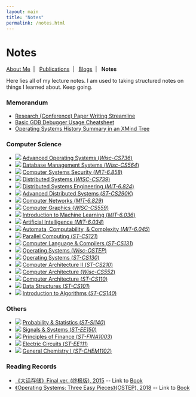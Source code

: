 ```yaml
---
layout: main
title: "Notes"
permalink: /notes.html
---
```


# Notes

<p class="navigation-bar">
  <a href="/index.html">About Me</a>&nbsp;&nbsp;|&nbsp;&nbsp;
  <a href="/publications.html">Publications</a>&nbsp;&nbsp;|&nbsp;&nbsp;
  <a href="/blogs.html">Blogs</a>&nbsp;&nbsp;|&nbsp;&nbsp;
  <b>Notes</b>
</p>

Here lies all of my lecture notes. I am used to taking structured notes on things I learned about. Keep going.

### Memorandum

- [Research (Conference) Paper Writing Streamline](/assets/file/paper-writing.pdf)
- [Basic GDB Debugger Usage Cheatsheet](/assets/file/gdb-usage.pdf)
- [Operating Systems History Summary in an XMind Tree](https://www.xmind.net/m/2cpqNJ/)

### Computer Science

- <img class="note-icon" src="/assets/note-icon/advanced-operating-systems-show.png" /> [Advanced Operating Systems (*Wisc-CS736*)](/assets/file/advanced-operating-systems.pdf)
- <img class="note-icon" src="/assets/note-icon/database-management-show.png" /> [Database Management Systems (*Wisc-CS564*)](/assets/file/database-management.pdf)
- <img class="note-icon" src="/assets/note-icon/security-show.png" /> [Computer Systems Security (*MIT-6.858*)](/assets/file/security.pdf)
- <img class="note-icon" src="/assets/note-icon/distributed-engineering-show.png" /> [Distributed Systems (*WISC-CS739*)](/assets/file/distributed-systems-wisc.pdf)
- <img class="note-icon" src="/assets/note-icon/distributed-engineering-show.png" /> [Distributed Systems Engineering (*MIT-6.824*)](/assets/file/distributed-engineering.pdf)
- <img class="note-icon" src="/assets/note-icon/distributed-systems-show.png" /> [Advanced Distributed Systems (*ST-CS290K*)](/assets/file/distributed-systems.pdf)
- <img class="note-icon" src="/assets/note-icon/computer-networks-show.png" /> [Computer Networks (*MIT-6.829*)](/assets/file/computer-networks.pdf)
- <img class="note-icon" src="/assets/note-icon/computer-graphics-show.png" /> [Computer Graphics (*WISC-CS559*)](/assets/file/computer-graphics.pdf)
- <img class="note-icon" src="/assets/note-icon/machine-learning-show.png" /> [Introduction to Machine Learning (*MIT-6.036*)](/assets/file/machine-learning.pdf)
- <img class="note-icon" src="/assets/note-icon/artificial-intelligence-show.png" /> [Artificial Intelligence (*MIT-6.034*)](/assets/file/artificial-intelligence.pdf)
- <img class="note-icon" src="/assets/note-icon/theory-computation-show.png" /> [Automata, Computability, & Complexity (*MIT-6.045*)](/assets/file/theory-computation.pdf)
- <img class="note-icon" src="/assets/note-icon/parallel-computing-show.png" /> [Parallel Computing (*ST-CS121*)](/assets/file/parallel-computing.pdf)
- <img class="note-icon" src="/assets/note-icon/compilers-show.png" /> [Computer Language & Compilers (*ST-CS131*)](/assets/file/compilers.pdf)
- <img class="note-icon" src="/assets/note-icon/operating-systems-show.png" /> [Operating Systems (*Wisc-OSTEP*)](/assets/file/operating-systems-ostep.pdf)
- <img class="note-icon" src="/assets/note-icon/operating-systems-show.png" /> [Operating Systems (*ST-CS130*)](/assets/file/operating-systems.pdf)
- <img class="note-icon" src="/assets/note-icon/computer-architecture-2-show.png" /> [Computer Architecture II (*ST-CS210*)](/assets/file/computer-architecture-2.pdf)
- <img class="note-icon" src="/assets/note-icon/computer-architecture-show.png" /> [Computer Architecture (*Wisc-CS552*)](/assets/file/computer-architecture-wisc.pdf)
- <img class="note-icon" src="/assets/note-icon/computer-architecture-show.png" /> [Computer Architecture (*ST-CS110*)](/assets/file/computer-architecture.pdf)
- <img class="note-icon" src="/assets/note-icon/data-structures-show.png" /> [Data Structures (*ST-CS101*)](/assets/file/data-structures.pdf)
- <img class="note-icon" src="/assets/note-icon/algorithms-show.png" /> [Introduction to Algorithms (*ST-CS140*)](/assets/file/algorithms.pdf)

### Others

- <img class="note-icon" src="/assets/note-icon/probability-show.png" /> [Probability & Statistics (*ST-SI140*)](/assets/file/probability.pdf)
- <img class="note-icon" src="/assets/note-icon/signals-systems-show.png" /> [Signals & Systems (*ST-EE150*)](/assets/file/signals-systems.pdf)
- <img class="note-icon" src="/assets/note-icon/finance-show.png" /> [Principles of Finance (*ST-FINA1003*)](/assets/file/finance.pdf)
- <img class="note-icon" src="/assets/note-icon/circuits-show.png" /> [Electric Circuits (*ST-EE111*)](/assets/file/circuits.pdf)
- <img class="note-icon" src="/assets/note-icon/chemistry-show.png" /> [General Chemistry I (*ST-CHEM1102*)](/assets/file/chemistry.pdf)

### Reading Records

- [《大话存储》Final ver. (终极版), 2015](/assets/file/book-dahuacunchu-zhangdong.pdf) -- Link to [Book](https://m.douban.com/book/subject/26325526/)
- [《Operating Systems: Three Easy Pieces》(OSTEP), 2018](/assets/file/operating-systems-ostep.pdf) -- Link to [Book](https://pages.cs.wisc.edu/~remzi/OSTEP/)

